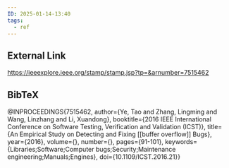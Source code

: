 ```yaml
---
ID: 2025-01-14-13:40
tags:
  - ref
---
```

## External Link

https://ieeexplore.ieee.org/stamp/stamp.jsp?tp=&arnumber=7515462

## BibTeX

@INPROCEEDINGS{7515462,
  author={Ye, Tao and Zhang, Lingming and Wang, Linzhang and Li, Xuandong},
  booktitle={2016 IEEE International Conference on Software Testing, Verification and Validation (ICST)}, 
  title={An Empirical Study on Detecting and Fixing [[buffer overflow]] Bugs}, 
  year={2016},
  volume={},
  number={},
  pages={91-101},
  keywords={Libraries;Software;Computer bugs;Security;Maintenance engineering;Manuals;Engines},
  doi={10.1109/ICST.2016.21}}